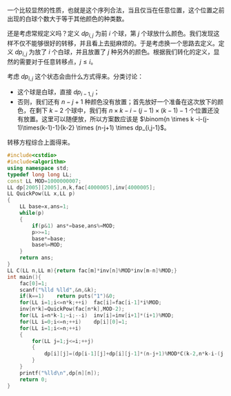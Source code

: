 一个比较显然的性质，也就是这个序列合法，当且仅当在任意位置，这个位置之前出现的白球个数大于等于其他颜色的种类数。

还是考虑常规定义吗？定义 $dp_{i,j}$ 为前 $i$ 个球，第 $j$ 个球放什么颜色。我们发现这样不仅不能够很好的转移，并且看上去挺麻烦的。于是考虑换一个思路去定义。定义 $dp_{i,j}$ 为放了 $i$ 个白球，并且放置了 $j$ 种另外的颜色。根据我们转化的定义，显然的需要对于任意转移点，$j \leq i$。

考虑 $dp_{i,j}$ 这个状态会由什么方式得来。分类讨论：

- 这个球是白球，直接 $dp_{i-1,j}$；   
- 否则，我们还有 $n-j+1$ 种颜色没有放置；首先放好一个准备在这次放下的颜色，在剩下 $k-2$ 个球中，我们有 $n \times k -i-(j-1)\times(k-1)-1$ 个位置还没有放置。这里可以随便放，所以方案数应该是 $\binom{n \times k -i-(j-1)\times(k-1)-1}{k-2} \times (n-j+1) \times dp_{i,j-1}$。

转移方程综合上面得来。

```cpp
#include<cstdio>
#include<algorithm>
using namespace std;
typedef long long LL;
const LL MOD=1000000007;
LL dp[2005][2005],n,k,fac[4000005],inv[4000005];
LL QuickPow(LL x,LL p)
{
	LL base=x,ans=1;
	while(p)
	{
		if(p&1)	ans*=base,ans%=MOD;
		p>>=1;
		base*=base;
		base%=MOD;
	}
	return ans;
}
LL C(LL n,LL m){return fac[m]*inv[n]%MOD*inv[m-n]%MOD;}
int main(){
	fac[0]=1;
	scanf("%lld %lld",&n,&k);
	if(k==1)	return puts("1")&0;
	for(LL i=1;i<=n*k;++i)	fac[i]=fac[i-1]*i%MOD;
	inv[n*k]=QuickPow(fac[n*k],MOD-2);
	for(LL i=n*k-1;~i;--i)	inv[i]=inv[i+1]*(i+1)%MOD;
	for(LL i=0;i<=n;++i)	dp[i][0]=1;
	for(LL i=1;i<=n;++i)
	{
		for(LL j=1;j<=i;++j)
		{
			dp[i][j]=(dp[i-1][j]+dp[i][j-1]*(n-j+1)%MOD*C(k-2,n*k-i-(j-1)*(k-1)-1)%MOD)%MOD;
		}
	}
	printf("%lld\n",dp[n][n]);
	return 0;
}
```